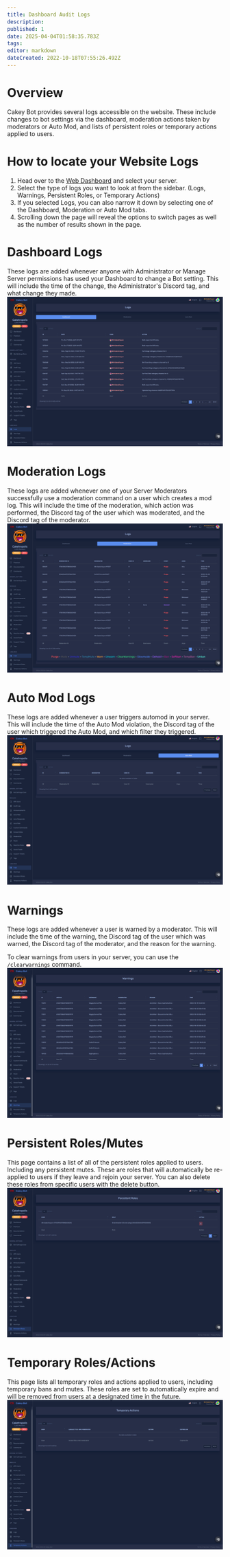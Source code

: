 ```yaml
---
title: Dashboard Audit Logs
description: 
published: 1
date: 2025-04-04T01:58:35.783Z
tags: 
editor: markdown
dateCreated: 2022-10-18T07:55:26.492Z
---
```


# Overview
Cakey Bot provides several logs accessible on the website. These include changes to bot settings via the dashboard, moderation actions taken by moderators or Auto Mod, and lists of persistent roles or temporary actions applied to users.

# How to locate your Website Logs
1. Head over to the [Web Dashboard](https://cakey.bot/dashboard/public) and select your server.
2. Select the type of logs you want to look  at from the sidebar. (Logs, Warnings, Persistent Roles, or Temporary Actions)
3. If you selected Logs, you can also narrow it down by selecting one of the Dashboard, Moderation or Auto Mod tabs.
4. Scrolling down the page will reveal the options to switch pages as well as the number of results shown in the page.

# Dashboard Logs
These logs are added whenever anyone with Administrator or Manage Server permissions has used your Dashboard to change a Bot setting. This will include the time of the change, the Administrator's Discord tag, and what change they made.
![Dasboard Log Screenshot](/logs1.png)

# Moderation Logs
These logs are added whenever one of your Server Moderators successfully use a moderation command on a user which creates a mod log. This will include the time of the moderation, which action was performed, the Discord tag of the user which was moderated, and the Discord tag of the moderator.
![Mod Log Screenshot](/logs2.png)

# Auto Mod Logs
These logs are added whenever a user triggers automod in your server. This will include the time of the Auto Mod violation, the Discord tag of the user which triggered the Auto Mod, and which filter they triggered.
![Auto Mod Log Screenshot](/logs3.png)

# Warnings
These logs are added whenever a user is warned by a moderator. This will include the time of the warning, the Discord tag of the user which was warned, the Discord tag of the moderator, and the reason for the warning.

To clear warnings from users in your server, you can use the `/clearwarnings` command.
![Warning Log Screenshot](/logs4.png)

# Persistent Roles/Mutes
This page contains a list of all of the persistent roles applied to users. Including any persistent mutes. These are roles that will automatically be re-applied to users if they leave and rejoin your server. You can also delete these roles from specific users with the delete button.
![Persistent Role Log Screenshot](/logs5.png)

# Temporary Roles/Actions
This page lists all temporary roles and actions applied to users, including temporary bans and mutes. These roles are set to automatically expire and will be removed from users at a designated time in the future.
![Temporary Role Log Screenshot](/logs6.png)